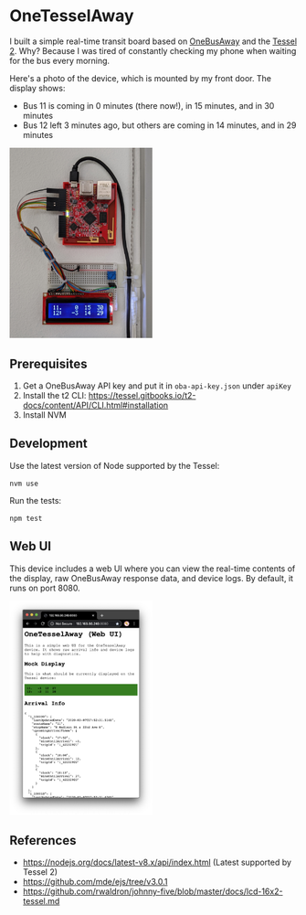 # OneTesselAway

I built a simple real-time transit board based on [OneBusAway](https://onebusaway.org/) and the [Tessel 2](https://tessel.io/). Why? Because I was tired of constantly checking my phone when waiting for the bus every morning.

Here's a photo of the device, which is mounted by my front door. The display shows:

-   Bus 11 is coming in 0 minutes (there now!), in 15 minutes, and in 30 minutes
-   Bus 12 left 3 minutes ago, but others are coming in 14 minutes, and in 29 minutes

<img src="./img/device.jpg" width="250"/>

## Prerequisites

1. Get a OneBusAway API key and put it in `oba-api-key.json` under `apiKey`
2. Install the t2 CLI: https://tessel.gitbooks.io/t2-docs/content/API/CLI.html#installation
3. Install NVM

## Development

Use the latest version of Node supported by the Tessel:

    nvm use

Run the tests:

    npm test

## Web UI

This device includes a web UI where you can view the real-time contents of the display, raw OneBusAway response data, and device logs. By default, it runs on port 8080.

<img src="./img/web-ui.png" width="250"/>

## References

-   https://nodejs.org/docs/latest-v8.x/api/index.html (Latest supported by Tessel 2)
-   https://github.com/mde/ejs/tree/v3.0.1
-   https://github.com/rwaldron/johnny-five/blob/master/docs/lcd-16x2-tessel.md
